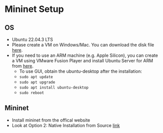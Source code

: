# Mininet Setup

## OS
- Ubuntu 22.04.3 LTS
- Please create a VM on Windows/Mac. You can download the disk file [here](https://ubuntu.com/download/desktop).
- If you need to use an ARM machine (e.g. Apple Silicon), you can create a VM using VMware Fusion Player and install Ubuntu Server for ARM from [here](https://ubuntu.com/download/server/arm).
  - To use GUI, obtain the ubuntu-desktop after the installation:
  - ```sudo apt update```
  - ```sudo apt upgrade```
  - ```sudo apt install ubuntu-desktop```
  - ```sudo reboot```
  
## Mininet
- Install mininet from the offical website
- Look at Option 2: Native Installation from Source [link](https://mininet.org/download/#option-2-native-installation-from-source)